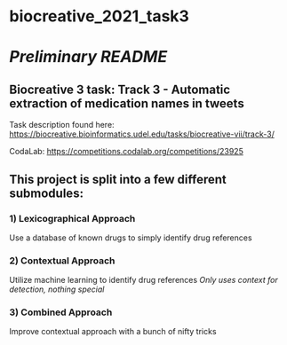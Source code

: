 # biocreative_2021_task3

# *Preliminary README*

## Biocreative 3 task: Track 3 - Automatic extraction of medication names in tweets
Task description found here: https://biocreative.bioinformatics.udel.edu/tasks/biocreative-vii/track-3/

CodaLab: https://competitions.codalab.org/competitions/23925


## This project is split into a few different submodules:

### 1) Lexicographical Approach
Use a database of known drugs to simply identify drug references

### 2) Contextual Approach
Utilize machine learning to identify drug references *Only uses context for detection, nothing special*

### 3) Combined Approach
Improve contextual approach with a bunch of nifty tricks




